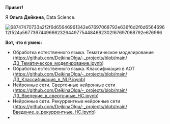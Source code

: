 __Привет!__

Я __Ольга Дейкина__, Data Science.


![68747470733a2f2f6d65646961342e67697068792e636f6d2f6d656469612f524a567736744966623264497754484662302f67697068792e676966](https://github.com/DejkinaOlga/DejkinaOlga/assets/138812148/7daea321-b92c-4359-ba6c-0fb61f96a0ff)

__Вот, что я умею:__
- Обработка естественного языка. Тематическое моделирование (https://github.com/DejkinaOlga/-_projects/blob/main/ДЗ_Тематическое_моделирование.ipynb)
- Обработка естественного языка. Классификация в АОТ (https://github.com/DejkinaOlga/-_projects/blob/main/ДЗ_Классификация_в_NLP.ipynb)
- Нейронные сети. Сверточные нейронные сети (https://github.com/DejkinaOlga/-_projects/blob/main/ДЗ_Введение_в_сверточные_НС.ipynb)
- Нейронные сети. Рекуррентные нейронные сети (https://github.com/DejkinaOlga/-_projects/blob/main/Введение_в_рекуррентные_НС.ipynb)
- 


<!---
DejkinaOlga/DejkinaOlga is a ✨ special ✨ repository because its `README.md` (this file) appears on your GitHub profile.
You can click the Preview link to take a look at your changes.
--->
